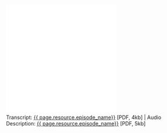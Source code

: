 <div class="resource-media-group">
  <div class="resource-media">
    <iframe src="{{ page.resource.episode_link}}" title="{{ page.resource.episode_name}}" frameborder="0" allow="accelerometer; autoplay; clipboard-write; encrypted-media; gyroscope; picture-in-picture; web-share" allowfullscreen>
    </iframe>
    <iframe src="{{ page.resource.ada_episode_link}}" title="{{ page.resource.episode_name}}" frameborder="0" allow="accelerometer; autoplay; clipboard-write; encrypted-media; gyroscope; picture-in-picture; web-share" allowfullscreen>
    </iframe>
  </div>
  <div class="resource-info">
    Transcript: <a href="{{page.resource.transcript.url}}">{{ page.resource.episode_name}}</a> [PDF, 4kb] | Audio Description:  <a href="{{page.resource.transcript.url}}">{{ page.resource.episode_name}}</a> [PDF, 5kb]
  </div>
</div>